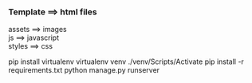 ### Template ==> html files
assets ==> images<br>
js ==> javascript<br>
styles ==> css<br>



pip install virtualenv
virtualenv venv
./venv/Scripts/Activate
pip install -r requirements.txt
python manage.py runserver